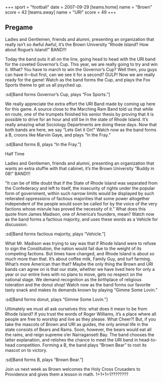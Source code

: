 +++
sport = "football"
date = 2007-09-29
[teams.home]
name = "Brown"
score = 42
[teams.away]
name = "URI"
score = 49
+++

## Pregame

Ladies and Gentlemen, friends and alumni, presenting an organization that really isn’t so Awful Awful, it’s the Brown University “Rhode Island? How about Rogue’s Island!” BAND!!!

Today the band puts it all on the line, going head to head with the URI band for the coveted Governor’s Cup. This year, we are really going to try and win it. What? You have to march to win the Governor’s Cup? Well then, you guys can have it—but first, can we see it for a second? GULP! Now we are really ready for the game! Watch as the band forms the Cup, and plays the Fox Sports theme to get us all psyched up.

:sd[Band forms Governor’s Cup, plays “Fox Sports.”]

We really appreciate the extra effort the URI Band made by coming up here for this game. A source close to the Marching Ram Band told us that while en route, one of the trumpets finished his senior thesis by proving that it is possible to drive for an hour and still be in the state of Rhode Island. It’s really amazing what Sociology Departments are doing these days. Now that both bands are here, we say “Lets Get it On!” Watch now as the band forms a B, croons like Marvin Gaye, and plays “In the Fray.”

:sd[Band forms B, plays “In the Fray.”]

Half Time

Ladies and Gentlemen, friends and alumni, presenting an organization that wants an extra stuffie with that cabinet, it’s the Brown University “Buddy in 08!” BAND!!!

"It can be of little doubt that if the State of Rhode Island was separated from the Confederacy and left to itself, the insecurity of rights under the popular form of government, within such narrow limits would be displayed by such reiterated oppressions of factious majorities that some power altogether independent of the people would soon be called for by the voice of the very factions whose misrule has proved the necessity of it.” What does this quote from James Madison, one of America’s founders, mean? Watch now as the band forms a factious majority, and uses these words as a Vehicle for discussion.

:sd[Band forms factious majority, plays “Vehicle.”]

What Mr. Madison was trying to say was that if Rhode Island were to refuse to sign the Constitution, the nation would fail due to the weight of its competing factions. But times have changed, and Rhode Island is about so much more than that. It’s about coffee milk, Family Guy, and turf farming. What’s more American than that? Maybe the only thing the Brown and URI bands can agree on is that our state, whether we have lived here for only a year or our entire lives with no plans to move, gets no respect on the national stage. We demand recognition as the birthplace of religious toleration and the donut shop! Watch now as the band forms our favorite tasty snack and makes its demands known by playing “Gimme Some Lovin.”

:sd[Band forms donut, plays “Gimme Some Lovin.”]

Ultimately we must all ask ourselves this: what does it mean to be from Rhode Island? If you trust the words of Roger Williams, it’s a place where all people are free to worship and live as they please. What Cheer?! But, if you take the mascots of Brown and URI as guides, the only animal life in the state consists of Bears and Rams. Soon, however, the bears would eat all the rams, and reign supreme o’er Narragansett Bay. The band chooses the latter explanation, and relishes the chance to meet the URI band in head-to-head competition. Forming a B, the band plays “Brown Bear” to root its mascot on to victory.

:sd[Band forms B, plays “Brown Bear.”]

Join us next week as Brown welcomes the Holy Cross Crusaders to Providence and gives them a lesson in math. 1+1+1=1????????
